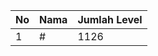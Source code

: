 | No | Nama            | Jumlah Level |
|----|-----------------|--------------|
| 1  | #    |    1126        |
